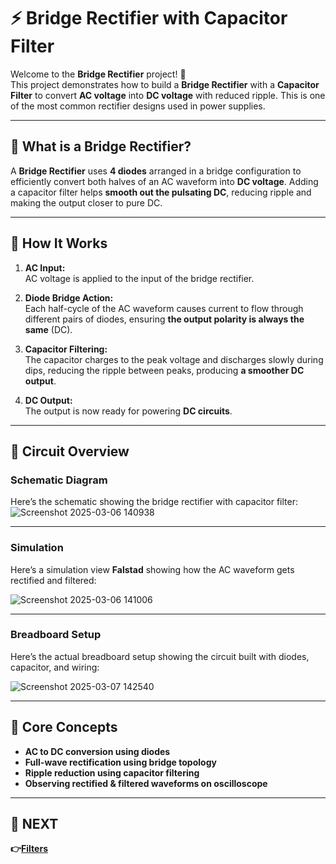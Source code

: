 # ⚡ Bridge Rectifier with Capacitor Filter

Welcome to the **Bridge Rectifier** project! 🚀  
This project demonstrates how to build a **Bridge Rectifier** with a **Capacitor Filter** to convert **AC voltage** into **DC voltage** with reduced ripple. This is one of the most common rectifier designs used in power supplies.

---

## 📑 What is a Bridge Rectifier?

A **Bridge Rectifier** uses **4 diodes** arranged in a bridge configuration to efficiently convert both halves of an AC waveform into **DC voltage**. Adding a capacitor filter helps **smooth out the pulsating DC**, reducing ripple and making the output closer to pure DC.

---
## 🔬 How It Works

1. **AC Input:**  
   AC voltage is applied to the input of the bridge rectifier.

2. **Diode Bridge Action:**  
   Each half-cycle of the AC waveform causes current to flow through different pairs of diodes, ensuring **the output polarity is always the same** (DC).

3. **Capacitor Filtering:**  
   The capacitor charges to the peak voltage and discharges slowly during dips, reducing the ripple between peaks, producing **a smoother DC output**.

4. **DC Output:**  
   The output is now ready for powering **DC circuits**.

---


## 🔗 Circuit Overview

### Schematic Diagram
Here’s the schematic showing the bridge rectifier with capacitor filter:
![Screenshot 2025-03-06 140938](https://github.com/user-attachments/assets/62bcaa75-a051-4504-8867-2e8b72cc5fdf)


---

### Simulation
Here’s a simulation view **Falstad** showing how the AC waveform gets rectified and filtered:

![Screenshot 2025-03-06 141006](https://github.com/user-attachments/assets/b86d5c87-7267-467d-9bc9-cfd6665f274b)

---


### Breadboard Setup
Here’s the actual breadboard setup showing the circuit built with diodes, capacitor, and wiring:

![Screenshot 2025-03-07 142540](https://github.com/user-attachments/assets/f2dcc11f-ee13-4935-a60b-54a4d50e5f2e)


---



## 🔑 Core Concepts

- **AC to DC conversion using diodes**
- **Full-wave rectification using bridge topology**
- **Ripple reduction using capacitor filtering**
- **Observing rectified & filtered waveforms on oscilloscope**

---




## 🔹 NEXT  
**👉[Filters](../Filters)**
